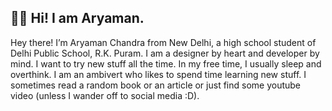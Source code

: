 ## 👋🏻 Hi! I am Aryaman.

Hey there! I’m Aryaman Chandra from New Delhi, a high school student of Delhi Public School, R.K. Puram. I am a designer by heart and developer by mind. I want to try new stuff all the time. In my free time, I usually sleep and overthink. I am an ambivert who likes to spend time learning new stuff. I sometimes read a random book or an article or just find some youtube video (unless I wander off to social media :D).

